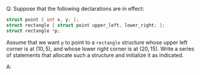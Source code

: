 Q: Suppose that the following declarations are in effect:

```c
struct point { int x, y; };
struct rectangle { struct point upper_left, lower_right; };
struct rectangle *p;
```

Assume that we want `p` to point to a `rectangle` structure whose upper left
corner is at $(10, 5)$, and whose lower right corner is at $(20, 15)$. Write a
series of statements that allocate such a structure and initialize it as
indicated.

A:
